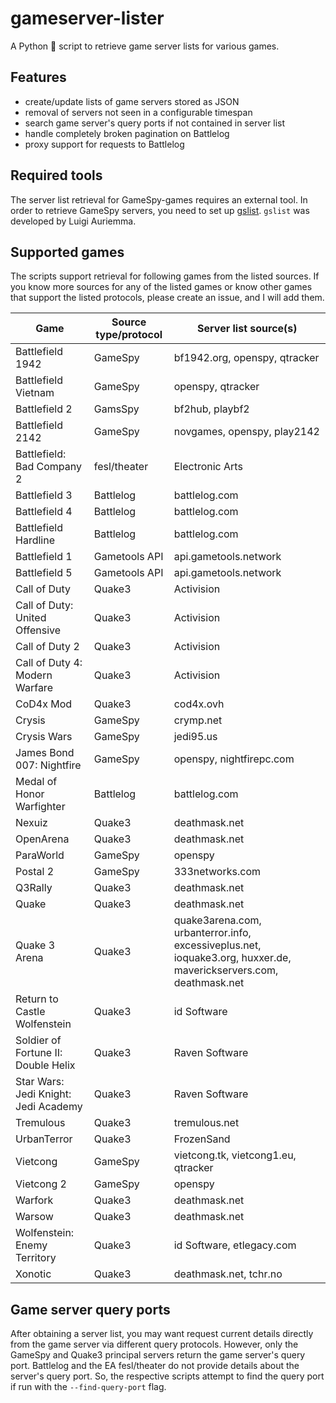 # gameserver-lister

A Python 🐍 script to retrieve game server lists for various games.

## Features

- create/update lists of game servers stored as JSON
- removal of servers not seen in a configurable timespan
- search game server's query ports if not contained in server list
- handle completely broken pagination on Battlelog
- proxy support for requests to Battlelog

## Required tools

The server list retrieval for GameSpy-games requires an external tool. In order to retrieve GameSpy servers, you need to set up [gslist](http://aluigi.altervista.org/papers.htm#gslist). `gslist` was developed by Luigi Auriemma.

## Supported games

The scripts support retrieval for following games from the listed sources. If you know more sources for any of the listed games or know other games that support the listed protocols, please create an issue, and I will add them.

| Game                                 | Source type/protocol | Server list source(s)                                                                                             |
|--------------------------------------|----------------------|-------------------------------------------------------------------------------------------------------------------|
| Battlefield 1942                     | GameSpy              | bf1942.org, openspy, qtracker                                                                                     |
| Battlefield Vietnam                  | GameSpy              | openspy, qtracker                                                                                                 |
| Battlefield 2                        | GamsSpy              | bf2hub, playbf2                                                                                                   |
| Battlefield 2142                     | GameSpy              | novgames, openspy, play2142                                                                                       |
| Battlefield: Bad Company 2           | fesl/theater         | Electronic Arts                                                                                                   |
| Battlefield 3                        | Battlelog            | battlelog.com                                                                                                     |
| Battlefield 4                        | Battlelog            | battlelog.com                                                                                                     |
| Battlefield Hardline                 | Battlelog            | battlelog.com                                                                                                     |
| Battlefield 1                        | Gametools API        | api.gametools.network                                                                                             |
| Battlefield 5                        | Gametools API        | api.gametools.network                                                                                             |
| Call of Duty                         | Quake3               | Activision                                                                                                        |
| Call of Duty: United Offensive       | Quake3               | Activision                                                                                                        |
| Call of Duty 2                       | Quake3               | Activision                                                                                                        |
| Call of Duty 4: Modern Warfare       | Quake3               | Activision                                                                                                        |
| CoD4x Mod                            | Quake3               | cod4x.ovh                                                                                                         |
| Crysis                               | GameSpy              | crymp.net                                                                                                         |
| Crysis Wars                          | GameSpy              | jedi95.us                                                                                                         |
| James Bond 007: Nightfire            | GameSpy              | openspy, nightfirepc.com                                                                                          |
| Medal of Honor Warfighter            | Battlelog            | battlelog.com                                                                                                     |
| Nexuiz                               | Quake3               | deathmask.net                                                                                                     |
| OpenArena                            | Quake3               | deathmask.net                                                                                                     |
| ParaWorld                            | GameSpy              | openspy                                                                                                           |
| Postal 2                             | GameSpy              | 333networks.com                                                                                                   |
| Q3Rally                              | Quake3               | deathmask.net                                                                                                     |
| Quake                                | Quake3               | deathmask.net                                                                                                     |
| Quake 3 Arena                        | Quake3               | quake3arena.com, urbanterror.info, excessiveplus.net, ioquake3.org, huxxer.de, maverickservers.com, deathmask.net |
| Return to Castle Wolfenstein         | Quake3               | id Software                                                                                                       |
| Soldier of Fortune II: Double Helix  | Quake3               | Raven Software                                                                                                    |
| Star Wars: Jedi Knight: Jedi Academy | Quake3               | Raven Software                                                                                                    |
| Tremulous                            | Quake3               | tremulous.net                                                                                                     |
| UrbanTerror                          | Quake3               | FrozenSand                                                                                                        |
| Vietcong                             | GameSpy              | vietcong.tk, vietcong1.eu, qtracker                                                                               |
| Vietcong 2                           | GameSpy              | openspy                                                                                                           |
| Warfork                              | Quake3               | deathmask.net                                                                                                     |
| Warsow                               | Quake3               | deathmask.net                                                                                                     |
| Wolfenstein: Enemy Territory         | Quake3               | id Software, etlegacy.com                                                                                         |
| Xonotic                              | Quake3               | deathmask.net, tchr.no                                                                                            |

## Game server query ports

After obtaining a server list, you may want request current details directly from the game server via different query protocols. However, only the GameSpy and Quake3 principal servers return the game server's query port. Battlelog and the EA fesl/theater do not provide details about the server's query port. So, the respective scripts attempt to find the query port if run with the `--find-query-port` flag.
